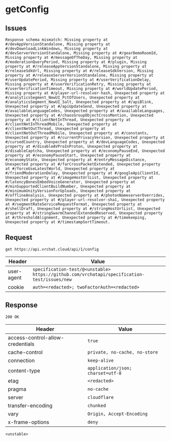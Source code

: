 # getConfig

## Issues
```
Response schema mismatch: Missing property at #/devAppVersionStandalone, Missing property at #/devDownloadLinkWindows, Missing property at #/devServerVersionStandalone, Missing property at #/gearDemoRoomId, Missing property at #/messageOfTheDay, Missing property at #/moderationQueryPeriod, Missing property at #/plugin, Missing property at #/releaseAppVersionStandalone, Missing property at #/releaseSdkUrl, Missing property at #/releaseSdkVersion, Missing property at #/releaseServerVersionStandalone, Missing property at #/userUpdatePeriod, Missing property at #/userVerificationDelay, Missing property at #/userVerificationRetry, Missing property at #/userVerificationTimeout, Missing property at #/worldUpdatePeriod, Missing property at #/player-url-resolver-hash, Unexpected property at #/analyticsSegment_NewUI_PctOfUsers, Unexpected property at #/analyticsSegment_NewUI_Salt, Unexpected property at #/apiBlink, Unexpected property at #/apiUpdateSend, Unexpected property at #/availableLanguageCodes, Unexpected property at #/availableLanguages, Unexpected property at #/chaosGroupObjectCrossMention, Unexpected property at #/clientNetInThread, Unexpected property at #/clientNetInThreadMobile, Unexpected property at #/clientNetOutThread, Unexpected property at #/clientNetOutThreadMobile, Unexpected property at #/constants, Unexpected property at #/currentPrivacyVersion, Unexpected property at #/cursedCountry, Unexpected property at #/devLanguageCodes, Unexpected property at #/disableAVProInProton, Unexpected property at #/disableCaptcha, Unexpected property at #/economyPauseEnd, Unexpected property at #/economyPauseStart, Unexpected property at #/economyState, Unexpected property at #/entryMessageDistance, Unexpected property at #/farCrossPacketExtended, Unexpected property at #/forceUseLatestWorld, Unexpected property at #/friendModerationDelay, Unexpected property at #/googleApiClientId, Unexpected property at #/imageHostUrlList, Unexpected property at #/latencyBonesEmbedVoiceGenerator, Unexpected property at #/minSupportedClientBuildNumber, Unexpected property at #/minimumUnityVersionForUploads, Unexpected property at #/offlineAnalysis, Unexpected property at #/photonNameserverOverrides, Unexpected property at #/player-url-resolver-sha1, Unexpected property at #/segmentRateServiceRequestFormat, Unexpected property at #/shellDraft, Unexpected property at #/stringHostUrlList, Unexpected property at #/stringSwarmChannelExtendedReserved, Unexpected property at #/thresholdAlignment, Unexpected property at #/timekeeping, Unexpected property at #/timestampSortTimeout.
```

## Request
`get https://api.vrchat.cloud/api/1/config`

| Header | Value |
| ------ | ----- |
| user-agent | `specification-test/@<unstable> https://github.com/vrchatapi/specification-test/issues/new` |
| cookie | `auth=<redacted>; twoFactorAuth=<redacted>` |


## Response
`200 OK`

| Header | Value |
| ------ | ----- |
| access-control-allow-credentials | `true` |
| cache-control | `private, no-cache, no-store` |
| connection | `keep-alive` |
| content-type | `application/json; charset=utf-8` |
| etag | `<redacted>` |
| pragma | `no-cache` |
| server | `cloudflare` |
| transfer-encoding | `chunked` |
| vary | `Origin, Accept-Encoding` |
| x-frame-options | `deny` |

```jsonc
<unstable>
```

